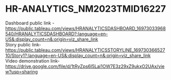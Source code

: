 # HR-ANALYTICS_NM2023TMID16227
Dashboard public link -https://public.tableau.com/views/HRANALYTICSDASHBOARD_16973033968540/HRANALYTICSDASHBOARD?:language=en-US&:display_count=n&:origin=viz_share_link  
Story public link-https://public.tableau.com/views/HRANALYTICSSTORYLINE_16973036652710/Story1?:language=en-US&:display_count=n&:origin=viz_share_link  
Video demonstration link-https://drive.google.com/file/d/1tRyZps6I5Lai1OW7E3z29xZ9ukxO2UAx/view?usp=sharing
